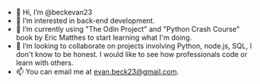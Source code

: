 - 👋 Hi, I’m @beckevan23
- 👀 I’m interested in back-end development.
- 🌱 I’m currently using "The Odin Project" and "Python Crash Course" book by Eric Matthes to start learning what I'm doing.
- 💞️ I’m looking to collaborate on projects involving Python, node.js, SQL, I don't know to be honest. I would like to see how professionals code or learn with others.
- 📫 You can email me at evan.beck23@gmail.com.

<!---
beckevan23/beckevan23 is a ✨ special ✨ repository because its `README.md` (this file) appears on your GitHub profile.
You can click the Preview link to take a look at your changes.
--->
